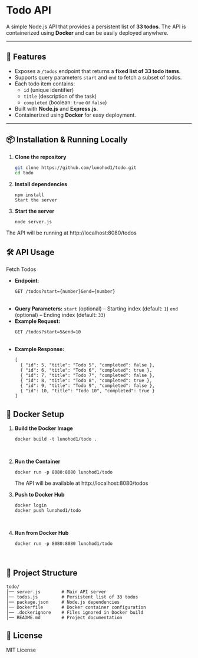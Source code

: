 # Todo API

A simple Node.js API that provides a persistent list of **33 todos**. The API is containerized using **Docker** and can be easily deployed anywhere.

---

## 🚀 Features

- Exposes a `/todos` endpoint that returns a **fixed list of 33 todo items**.
- Supports query parameters `start` and `end` to fetch a subset of todos.
- Each todo item contains:
  - `id` (unique identifier)
  - `title` (description of the task)
  - `completed` (boolean: `true` or `false`)
- Built with **Node.js** and **Express.js**.
- Containerized using **Docker** for easy deployment.

---

## 📦 Installation & Running Locally

1. **Clone the repository**
   ```sh
   git clone https://github.com/lunohod1/todo.git
   cd todo
   ```
2. **Install dependencies**
    ```
    npm install
    Start the server
    ```
3. **Start the server**
    ```
    node server.js
    ```
The API will be running at http://localhost:8080/todos

## 🛠 API Usage
Fetch Todos
- **Endpoint**:
  ```
  GET /todos?start={number}&end={number}
  ```
  <br>
- **Query Parameters:**
  `start` (optional) – Starting index (default: `1`)
  `end` (optional) – Ending index (default: `33`)
  <br>
- **Example Request:**
  ```
  GET /todos?start=5&end=10
  ```
  <br>
- **Example Response:**
  ```
  [
    { "id": 5, "title": "Todo 5", "completed": false },
    { "id": 6, "title": "Todo 6", "completed": true },
    { "id": 7, "title": "Todo 7", "completed": false },
    { "id": 8, "title": "Todo 8", "completed": true },
    { "id": 9, "title": "Todo 9", "completed": false },
    { "id": 10, "title": "Todo 10", "completed": true }
  ]
  ```

## 🐳 Docker Setup
1. **Build the Docker Image**
    ```
    docker build -t lunohod1/todo .
    ```
    <br>
2. **Run the Container**
    ```
    docker run -p 8080:8080 lunohod1/todo
    ```

    The API will be available at http://localhost:8080/todos
    <br>

3. **Push to Docker Hub**

    ```
    docker login
    docker push lunohod1/todo
    ```
    <br>
4. **Run from Docker Hub**
    ```
    docker run -p 8080:8080 lunohod1/todo
    ```
    <br>
## 📁 Project Structure
```
todo/
│── server.js        # Main API server
│── todos.js         # Persistent list of 33 todos
│── package.json     # Node.js dependencies
│── Dockerfile       # Docker container configuration
│── .dockerignore    # Files ignored in Docker build
│── README.md        # Project documentation
```

## 📜 License
MIT License